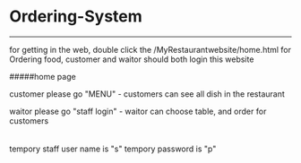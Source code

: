 # Ordering-System
---------------------------------

for getting in the web, double click the /MyRestaurantwebsite/home.html
for Ordering food, customer and waitor should both login this website

#####home page

customer please go "MENU"
    - customers can see all dish in the restaurant

waitor please go "staff login"
    - waitor can choose table, and order for customers


######
tempory staff user name is "s"
tempory password is "p"

